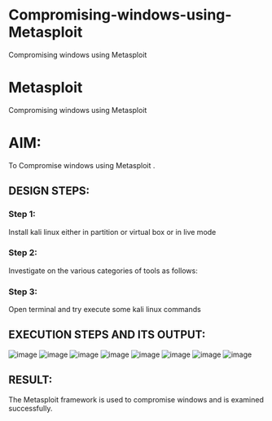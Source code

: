 # Compromising-windows-using-Metasploit
Compromising windows using Metasploit
# Metasploit
Compromising windows using Metasploit

# AIM:

To Compromise windows using Metasploit .

## DESIGN STEPS:

### Step 1:

Install kali linux either in partition or virtual box or in live mode

### Step 2:

Investigate on the various categories of tools as follows:

### Step 3:

Open terminal and try execute some kali linux commands

## EXECUTION STEPS AND ITS OUTPUT:
![image](https://github.com/user-attachments/assets/d22c71c7-aacf-452a-8b7b-3a6705ded8a4)
![image](https://github.com/user-attachments/assets/51a5d244-4510-48b0-bddb-788cef9fb91e)
![image](https://github.com/user-attachments/assets/324a4e0f-ee0a-4aee-9f41-fd68ca9ba88b)
![image](https://github.com/user-attachments/assets/68b17d91-2f24-4298-95d6-63958441ce4c)
![image](https://github.com/user-attachments/assets/aa5b64f1-a82b-46f1-a9ce-2477fdb50e7e)
![image](https://github.com/user-attachments/assets/fb8c51c2-d7b0-4426-97cd-8b32db98179a)
![image](https://github.com/user-attachments/assets/106f9b9a-8ef4-44bd-b44a-e8f7ede644ef)
![image](https://github.com/user-attachments/assets/9fe30446-e3fb-4322-9499-0d12d5937cfc)

## RESULT:
The Metasploit framework is  used to compromise windows and is examined successfully.
